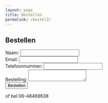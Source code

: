```yaml
---
layout: page
title: Bestellen
permalink: /bestel2/
---
```


## Bestellen

<form action="https://formspree.io/korjanvanwieringen@gmail.com"
      method="POST">
      <div class="control">
      <label for="name">Naam:</label>
    <input type="text" name="name" class="input"/>
    </div>
    <div class="control">
    <label for="_replyto">Email:</label>
    <input type="email" name="_replyto"/>
    </div>
    <div class="control">
    <label for="_phone">Telefoonnummer:</label>
    <input type="phone" name="_phone"/>
    </div>
    <div class="control">
    <label for="_order">Bestelling:</label>
    <textarea name="_order"></textarea>
    </div>
    <div class="control">
    <input type="hidden" name="_next" value="//www.wijnvanmartijn.nl/bedankt"/>
    <input type="hidden" name="_subject" value="Nieuwe bestelling" />
    <input type="text" name="_gotcha" style="display:none" />
    <button type="submit" class="button">Bestellen</button>
    </div>
</form>

of bel 06-48469638
